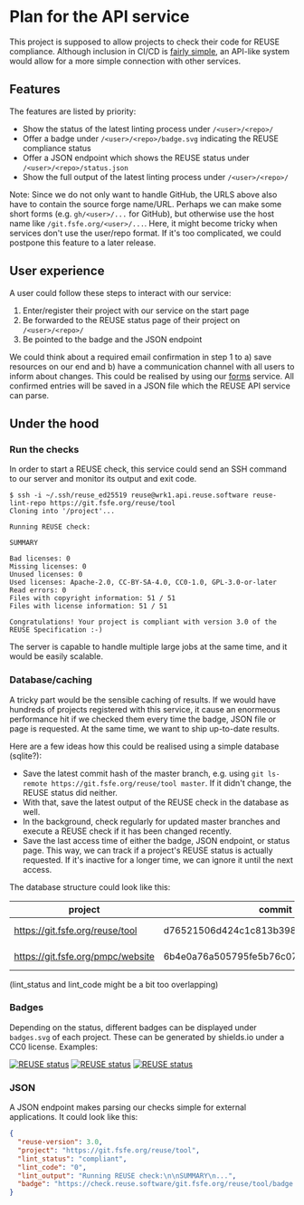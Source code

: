 # Plan for the API service

This project is supposed to allow projects to check their code for REUSE
compliance. Although inclusion in CI/CD is [fairly
simple](https://reuse.software/dev/), an API-like system would allow for
a more simple connection with other services.

## Features

The features are listed by priority:

* Show the status of the latest linting process under `/<user>/<repo>/`
* Offer a badge under `/<user>/<repo>/badge.svg` indicating the REUSE
  compliance status
* Offer a JSON endpoint which shows the REUSE status under
  `/<user>/<repo>/status.json`
* Show the full output of the latest linting process under
  `/<user>/<repo>/`

Note: Since we do not only want to handle GitHub, the URLS above also
have to contain the source forge name/URL. Perhaps we can make some
short forms (e.g.  `gh/<user>/...` for GitHub), but otherwise use the
host name like `/git.fsfe.org/<user>/...`. Here, it might become tricky
when services don't use the user/repo format. If it's too complicated,
we could postpone this feature to a later release.

## User experience

A user could follow these steps to interact with our service:

1. Enter/register their project with our service on the start page
2. Be forwarded to the REUSE status page of their project on
   `/<user>/<repo>/`
3. Be pointed to the badge and the JSON endpoint

We could think about a required email confirmation in step 1 to a) save
resources on our end and b) have a communication channel with all users
to inform about changes. This could be realised by using our
[forms](https://git.fsfe.org/fsfe-system-hackers/forms/) service. All
confirmed entries will be saved in a JSON file which the REUSE API
service can parse.


## Under the hood

### Run the checks

In order to start a REUSE check, this service could send an SSH command
to our server and monitor its output and exit code.

```
$ ssh -i ~/.ssh/reuse_ed25519 reuse@wrk1.api.reuse.software reuse-lint-repo https://git.fsfe.org/reuse/tool
Cloning into '/project'...

Running REUSE check:

SUMMARY

Bad licenses: 0
Missing licenses: 0
Unused licenses: 0
Used licenses: Apache-2.0, CC-BY-SA-4.0, CC0-1.0, GPL-3.0-or-later
Read errors: 0
Files with copyright information: 51 / 51
Files with license information: 51 / 51

Congratulations! Your project is compliant with version 3.0 of the REUSE Specification :-)
```

The server is capable to handle multiple large jobs at the same time,
and it would be easily scalable.


### Database/caching

A tricky part would be the sensible caching of results. If we would have
hundreds of projects registered with this service, it cause an enormeous
performance hit if we checked them every time the badge, JSON file or
page is requested. At the same time, we want to ship up-to-date results.

Here are a few ideas how this could be realised using a simple database
(sqlite?):

* Save the latest commit hash of the master branch, e.g. using `git
  ls-remote https://git.fsfe.org/reuse/tool master`. If it didn't
  change, the REUSE status did neither.
* With that, save the latest output of the REUSE check in the database
  as well.
* In the background, check regularly for updated master branches and
  execute a REUSE check if it has been changed recently.
* Save the last access time of either the badge, JSON endpoint, or
  status page. This way, we can track if a project's REUSE status is
  actually requested. If it's inactive for a longer time, we can ignore
  it until the next access.

The database structure could look like this:

| project                           | commit                                    | lint_status   | lint_code | lint_output                           | last_access |
| --------------------------------- | ----------------------------------------- | ------------- | --------- | ------------------------------------- | ----------- |
| https://git.fsfe.org/reuse/tool   | d76521506d424c1c813b3987cf8501f130b3845f  | compliant     | 0         | Running REUSE check:\n\nSUMMARY\n...  | 1564227088  |
| https://git.fsfe.org/pmpc/website | 6b4e0a76a505795fe5b76c071b0acf15bbbd23cb  | non-compliant | 1         | Running REUSE check:\n\nSUMMARY\n...  | 1564227100  |

(lint_status and lint_code might be a bit too overlapping)


### Badges

Depending on the status, different badges can be displayed under
`badges.svg` of each project. These can be generated by shields.io under
a CC0 license. Examples:

[![REUSE status](https://img.shields.io/badge/REUSE-compliant-green)](https://reuse.software)
[![REUSE status](https://img.shields.io/badge/REUSE-non--compliant-red)](https://reuse.software)
[![REUSE status](https://img.shields.io/static/v1?label=REUSE&message=checking...&color=yellow)](https://reuse.software)


### JSON

A JSON endpoint makes parsing our checks simple for external
applications. It could look like this:

```json
{
  "reuse-version": 3.0,
  "project": "https://git.fsfe.org/reuse/tool",
  "lint_status": "compliant",
  "lint_code": "0",
  "lint_output": "Running REUSE check:\n\nSUMMARY\n...",
  "badge": "https://check.reuse.software/git.fsfe.org/reuse/tool/badge.svg"
}
```

